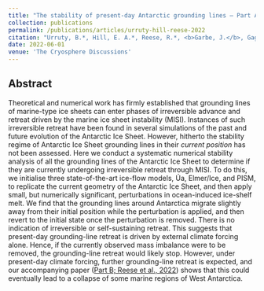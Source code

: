 ```yaml
---
title: "The stability of present-day Antarctic grounding lines — Part A: No indication of marine ice sheet instability in the current geometry"
collection: publications
permalink: /publications/articles/urruty-hill-reese-2022
citation: "Urruty, B.*, Hill, E. A.*, Reese, R.*, <b>Garbe, J.</b>, Gagliardini, O., Durand, G., Gillet-Chaulet, F., Gudmundsson, G. H., Winkelmann, R., Chekki, M., Chandler, D., Langebroek, P. M.: <i>&quot;The stability of present-day Antarctic grounding lines — Part A: No indication of marine ice sheet instability in the current geometry&quot;</i>, The Cryosphere Discuss. [preprint], in review, DOI: <a href='https://doi.org/10.5194/tc-2022-104'>10.5194/tc-2022-104</a>, 2022. <i>*These authors contributed equally to this work.</i>"
date: 2022-06-01
venue: 'The Cryosphere Discussions'
---
```


## Abstract
Theoretical and numerical work has firmly established that grounding lines of marine-type ice sheets can enter phases of irreversible advance and retreat driven by the marine ice sheet instability (MISI). Instances of such irreversible retreat have been found in several simulations of the past and future evolution of the Antarctic Ice Sheet. However, hitherto the stability regime of Antarctic Ice Sheet grounding lines in their *current position* has not been assessed. Here we conduct a systematic numerical stability analysis of all the grounding lines of the Antarctic Ice Sheet to determine if they are currently undergoing irreversible retreat through MISI. To do this, we initialise three state-of-the-art ice-flow models, Úa, Elmer/Ice, and PISM, to replicate the current geometry of the Antarctic Ice Sheet, and then apply small, but numerically significant, perturbations in ocean-induced ice-shelf melt. We find that the grounding lines around Antarctica migrate slightly away from their initial position while the perturbation is applied, and then revert to the initial state once the perturbation is removed. There is no indication of irreversible or self-sustaining retreat. This suggests that present-day grounding-line retreat is driven by external climate forcing alone. Hence, if the currently observed mass imbalance were to be removed, the grounding-line retreat would likely stop. However, under present-day climate forcing, further grounding-line retreat is expected, and our accompanying paper ([Part B; Reese et al., 2022](/publications/articles/reese-2022)) shows that this could eventually lead to a collapse of some marine regions of West Antarctica.
